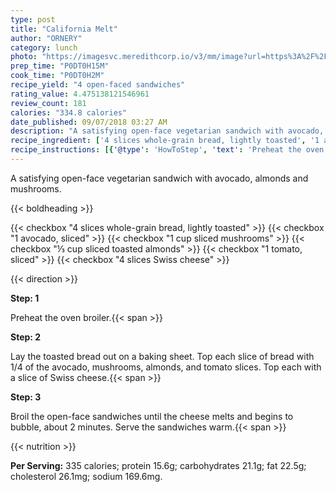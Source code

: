 ```yaml
---
type: post
title: "California Melt"
author: "ORNERY"
category: lunch
photo: "https://imagesvc.meredithcorp.io/v3/mm/image?url=https%3A%2F%2Fimages.media-allrecipes.com%2Fuserphotos%2F2032961.jpg"
prep_time: "P0DT0H15M"
cook_time: "P0DT0H2M"
recipe_yield: "4 open-faced sandwiches"
rating_value: 4.475138121546961
review_count: 181
calories: "334.8 calories"
date_published: 09/07/2018 03:27 AM
description: "A satisfying open-face vegetarian sandwich with avocado, almonds and mushrooms."
recipe_ingredient: ['4 slices whole-grain bread, lightly toasted', '1 avocado, sliced', '1 cup sliced mushrooms', '⅓ cup sliced toasted almonds', '1 tomato, sliced', '4 slices Swiss cheese']
recipe_instructions: [{'@type': 'HowToStep', 'text': 'Preheat the oven broiler.\n'}, {'@type': 'HowToStep', 'text': 'Lay the toasted bread out on a baking sheet. Top each slice of bread with 1/4 of the avocado, mushrooms, almonds, and tomato slices. Top each with a slice of Swiss cheese.\n'}, {'@type': 'HowToStep', 'text': 'Broil the open-face sandwiches until the cheese melts and begins to bubble, about 2 minutes. Serve the sandwiches warm.\n'}]
---
```


A satisfying open-face vegetarian sandwich with avocado, almonds and mushrooms. 

{{< boldheading >}}

{{< checkbox "4 slices whole-grain bread, lightly toasted" >}}
{{< checkbox "1  avocado, sliced" >}}
{{< checkbox "1 cup sliced mushrooms" >}}
{{< checkbox "⅓ cup sliced toasted almonds" >}}
{{< checkbox "1  tomato, sliced" >}}
{{< checkbox "4 slices Swiss cheese" >}}


{{< direction >}}

**Step: 1**

Preheat the oven broiler.{{< span >}}

**Step: 2**

Lay the toasted bread out on a baking sheet. Top each slice of bread with 1/4 of the avocado, mushrooms, almonds, and tomato slices. Top each with a slice of Swiss cheese.{{< span >}}

**Step: 3**

Broil the open-face sandwiches until the cheese melts and begins to bubble, about 2 minutes. Serve the sandwiches warm.{{< span >}}

{{< nutrition >}}

**Per Serving:** 335 calories; protein 15.6g; carbohydrates 21.1g; fat 22.5g; cholesterol 26.1mg; sodium 169.6mg.
